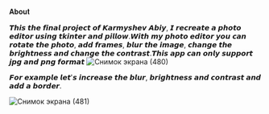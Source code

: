 𝐀𝐛𝐨𝐮𝐭

𝙏𝙝𝙞𝙨 𝙩𝙝𝙚 𝙛𝙞𝙣𝙖𝙡 𝙥𝙧𝙤𝙟𝙚𝙘𝙩 𝙤𝙛 𝙆𝙖𝙧𝙢𝙮𝙨𝙝𝙚𝙫 𝘼𝙗𝙞𝙮, 𝙄 𝙧𝙚𝙘𝙧𝙚𝙖𝙩𝙚 𝙖 𝙥𝙝𝙤𝙩𝙤 𝙚𝙙𝙞𝙩𝙤𝙧 𝙪𝙨𝙞𝙣𝙜 𝙩𝙠𝙞𝙣𝙩𝙚𝙧 𝙖𝙣𝙙 𝙥𝙞𝙡𝙡𝙤𝙬.𝙒𝙞𝙩𝙝 𝙢𝙮 𝙥𝙝𝙤𝙩𝙤 𝙚𝙙𝙞𝙩𝙤𝙧 𝙮𝙤𝙪 𝙘𝙖𝙣 𝙧𝙤𝙩𝙖𝙩𝙚 𝙩𝙝𝙚 𝙥𝙝𝙤𝙩𝙤, 𝙖𝙙𝙙 𝙛𝙧𝙖𝙢𝙚𝙨, 𝙗𝙡𝙪𝙧 𝙩𝙝𝙚 𝙞𝙢𝙖𝙜𝙚, 𝙘𝙝𝙖𝙣𝙜𝙚 𝙩𝙝𝙚 𝙗𝙧𝙞𝙜𝙝𝙩𝙣𝙚𝙨𝙨 𝙖𝙣𝙙 𝙘𝙝𝙖𝙣𝙜𝙚 𝙩𝙝𝙚 𝙘𝙤𝙣𝙩𝙧𝙖𝙨𝙩.𝙏𝙝𝙞𝙨 𝙖𝙥𝙥 𝙘𝙖𝙣 𝙤𝙣𝙡𝙮 𝙨𝙪𝙥𝙥𝙤𝙧𝙩 𝙟𝙥𝙜 𝙖𝙣𝙙 𝙥𝙣𝙜 𝙛𝙤𝙧𝙢𝙖𝙩
![Снимок экрана (480)](https://user-images.githubusercontent.com/99629706/171014366-6b6770fb-86eb-4854-af6a-ae3b53d726d7.png)

𝙁𝙤𝙧 𝙚𝙭𝙖𝙢𝙥𝙡𝙚 𝙡𝙚𝙩'𝙨 𝙞𝙣𝙘𝙧𝙚𝙖𝙨𝙚 𝙩𝙝𝙚 𝙗𝙡𝙪𝙧, 𝙗𝙧𝙞𝙜𝙝𝙩𝙣𝙚𝙨𝙨 𝙖𝙣𝙙 𝙘𝙤𝙣𝙩𝙧𝙖𝙨𝙩 𝙖𝙣𝙙 𝙖𝙙𝙙 𝙖 𝙗𝙤𝙧𝙙𝙚𝙧.

![Снимок экрана (481)](https://user-images.githubusercontent.com/99629706/171015096-b2dd2271-3acb-43b9-ab1a-a8773b42ac74.png)

